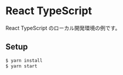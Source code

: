 # React TypeScript

React TypeScript のローカル開発環境の例です。

## Setup

```sh
$ yarn install
$ yarn start
```
